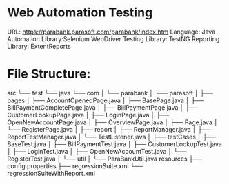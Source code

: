 # Web Automation Testing

URL: https://parabank.parasoft.com/parabank/index.htm
Language: Java
Automation Library:Selenium WebDriver
Testing Library: TestNG
Reporting Library: ExtentReports 

# File Structure:
   src
    └── test
        └── java
            └── com
            │   └── parabank
            │       └── parasoft
            │           ├── pages
            │               ├── AccountOpenedPage.java
            │               ├── BasePage.java
            │               ├── BillPaymentCompletePage.java
            │               ├── BillPaymentPage.java
            │               ├── CustomerLookupPage.java
            │               ├── LoginPage.java
            │               ├── OpenNewAccountPage.java
            │               ├── OverviewPage.java
            │               ├── Page.java
            │               └── RegisterPage.java
            │           ├── report
            │               ├── ReportManager.java
            │               ├── ReportTestManager.java
            │               └── TestListener.java
            │           ├── testCases
            │               ├── BaseTest.java
            │               ├── BillPaymentTest.java
            │               ├── CustomerLookupTest.java
            │               ├── LoginTest.java
            │               ├── OpenNewAccountTest.java
            │               └── RegisterTest.java
            │           └── util
            │               └── ParaBankUtil.java
         resources
            ├── config.properties
            ├── regressionSuite.xml
            └── regressionSuiteWithReport.xml
